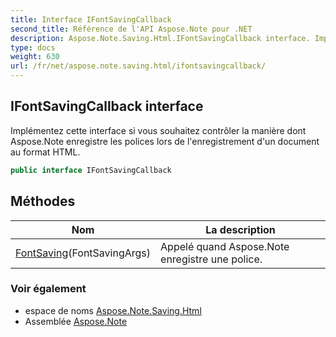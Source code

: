 ```yaml
---
title: Interface IFontSavingCallback
second_title: Référence de l'API Aspose.Note pour .NET
description: Aspose.Note.Saving.Html.IFontSavingCallback interface. Implémentez cette interface si vous souhaitez contrôler la manière dont Aspose.Note enregistre les polices lors de lenregistrement dun document au format HTML.
type: docs
weight: 630
url: /fr/net/aspose.note.saving.html/ifontsavingcallback/
---
```

## IFontSavingCallback interface

Implémentez cette interface si vous souhaitez contrôler la manière dont Aspose.Note enregistre les polices lors de l'enregistrement d'un document au format HTML.

```csharp
public interface IFontSavingCallback
```

## Méthodes

| Nom | La description |
| --- | --- |
| [FontSaving](../../aspose.note.saving.html/ifontsavingcallback/fontsaving/)(FontSavingArgs) | Appelé quand Aspose.Note enregistre une police. |

### Voir également

* espace de noms [Aspose.Note.Saving.Html](../../aspose.note.saving.html/)
* Assemblée [Aspose.Note](../../)


